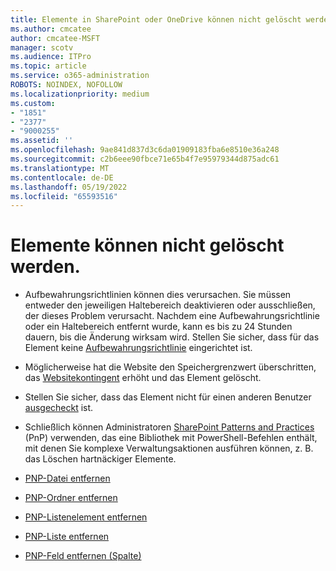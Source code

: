 ```yaml
---
title: Elemente in SharePoint oder OneDrive können nicht gelöscht werden.
ms.author: cmcatee
author: cmcatee-MSFT
manager: scotv
ms.audience: ITPro
ms.topic: article
ms.service: o365-administration
ROBOTS: NOINDEX, NOFOLLOW
ms.localizationpriority: medium
ms.custom:
- "1851"
- "2377"
- "9000255"
ms.assetid: ''
ms.openlocfilehash: 9ae841d837d3c6da01909183fba6e8510e36a248
ms.sourcegitcommit: c2b6eee90fbce71e65b4f7e95979344d875adc61
ms.translationtype: MT
ms.contentlocale: de-DE
ms.lasthandoff: 05/19/2022
ms.locfileid: "65593516"
---
```

# <a name="unable-to-delete-items"></a>Elemente können nicht gelöscht werden.

- Aufbewahrungsrichtlinien können dies verursachen. Sie müssen entweder den jeweiligen Haltebereich deaktivieren oder ausschließen, der dieses Problem verursacht. Nachdem eine Aufbewahrungsrichtlinie oder ein Haltebereich entfernt wurde, kann es bis zu 24 Stunden dauern, bis die Änderung wirksam wird. Stellen Sie sicher, dass für das Element keine [Aufbewahrungsrichtlinie](https://docs.microsoft.com/microsoft-365/compliance/retention-policies) eingerichtet ist.

- Möglicherweise hat die Website den Speichergrenzwert überschritten, das [Websitekontingent](https://docs.microsoft.com/powershell/module/sharepoint-online/set-sposite?view=sharepoint-ps&preserve-view=true) erhöht und das Element gelöscht.

- Stellen Sie sicher, dass das Element nicht für einen anderen Benutzer [ausgecheckt](https://support.office.com/article/check-out-check-in-or-discard-changes-to-files-in-a-library-7e2c12a9-a874-4393-9511-1378a700f6de) ist.

- Schließlich können Administratoren [SharePoint Patterns and Practices](https://docs.microsoft.com/powershell/sharepoint/sharepoint-pnp/sharepoint-pnp-cmdlets?view=sharepoint-ps#installation&preserve-view=true) (PnP) verwenden, das eine Bibliothek mit PowerShell-Befehlen enthält, mit denen Sie komplexe Verwaltungsaktionen ausführen können, z. B. das Löschen hartnäckiger Elemente.
- [PNP-Datei entfernen](https://github.com/pnp/powershell/blob/dev/documentation/Remove-PnPFile.md)
- [PNP-Ordner entfernen](https://github.com/pnp/powershell/blob/dev/documentation/Remove-PnPFolder.md)
- [PNP-Listenelement entfernen](https://github.com/pnp/powershell/blob/dev/documentation/Remove-PnPListItem.md)
- [PNP-Liste entfernen](https://github.com/pnp/powershell/blob/dev/documentation/Remove-PnPList.md)
- [PNP-Feld entfernen (Spalte)](https://github.com/pnp/powershell/blob/dev/documentation/Remove-PnPField.md)
